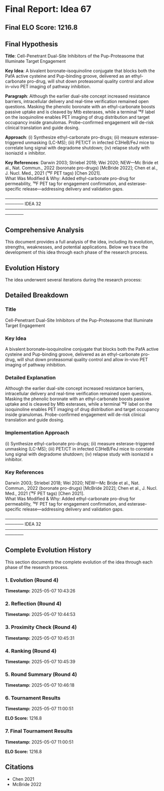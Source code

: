 # Final Report: Idea 67

## Final ELO Score: 1216.8

## Final Hypothesis

**Title**: Cell-Penetrant Dual-Site Inhibitors of the Pup-Proteasome that Illuminate Target Engagement

**Key Idea**: A bivalent boronate–isoquinoline conjugate that blocks both the PafA active cysteine and Pup-binding groove, delivered as an ethyl-carbonate pro-drug, will shut down proteasomal quality control and allow in-vivo PET imaging of pathway inhibition.

**Paragraph**: Although the earlier dual-site concept increased resistance barriers, intracellular delivery and real-time verification remained open questions.  Masking the phenolic boronate with an ethyl-carbonate boosts passive uptake and is cleaved by Mtb esterases, while a terminal ¹⁸F label on the isoquinoline enables PET imaging of drug distribution and target occupancy inside granulomas.  Probe-confirmed engagement will de-risk clinical translation and guide dosing.

**Approach**: (i) Synthesize ethyl-carbonate pro-drugs; (ii) measure esterase-triggered unmasking (LC-MS); (iii) PET/CT in infected C3HeB/FeJ mice to correlate lung signal with degradome shutdown; (iv) relapse study with isoniazid ± inhibitor.

**Key References**: Darwin 2003; Striebel 2018; Wei 2020; NEW—Mc Bride et al., Nat. Commun., 2022 (boronate pro-drugs) [McBride 2022]; Chen et al., J. Nucl. Med., 2021 (¹⁸F PET tags) [Chen 2021].  
What Was Modified & Why: Added ethyl-carbonate pro-drug for permeability, ¹⁸F PET tag for engagement confirmation, and esterase-specific release—addressing delivery and validation gaps.

────────────────────────────────────────────────────────
IDEA 32  
────────────────────────────────────────────────────────

## Comprehensive Analysis

This document provides a full analysis of the idea, including its evolution, strengths, weaknesses, and potential applications. Below we trace the development of this idea through each phase of the research process.

## Evolution History

The idea underwent several iterations during the research process:

## Detailed Breakdown

### Title

Cell-Penetrant Dual-Site Inhibitors of the Pup-Proteasome that Illuminate Target Engagement

### Key Idea

A bivalent boronate–isoquinoline conjugate that blocks both the PafA active cysteine and Pup-binding groove, delivered as an ethyl-carbonate pro-drug, will shut down proteasomal quality control and allow in-vivo PET imaging of pathway inhibition.

### Detailed Explanation

Although the earlier dual-site concept increased resistance barriers, intracellular delivery and real-time verification remained open questions.  Masking the phenolic boronate with an ethyl-carbonate boosts passive uptake and is cleaved by Mtb esterases, while a terminal ¹⁸F label on the isoquinoline enables PET imaging of drug distribution and target occupancy inside granulomas.  Probe-confirmed engagement will de-risk clinical translation and guide dosing.

### Implementation Approach

(i) Synthesize ethyl-carbonate pro-drugs; (ii) measure esterase-triggered unmasking (LC-MS); (iii) PET/CT in infected C3HeB/FeJ mice to correlate lung signal with degradome shutdown; (iv) relapse study with isoniazid ± inhibitor.

### Key References

Darwin 2003; Striebel 2018; Wei 2020; NEW—Mc Bride et al., Nat. Commun., 2022 (boronate pro-drugs) [McBride 2022]; Chen et al., J. Nucl. Med., 2021 (¹⁸F PET tags) [Chen 2021].  
What Was Modified & Why: Added ethyl-carbonate pro-drug for permeability, ¹⁸F PET tag for engagement confirmation, and esterase-specific release—addressing delivery and validation gaps.

────────────────────────────────────────────────────────
IDEA 32  
────────────────────────────────────────────────────────

## Complete Evolution History

This section documents the complete evolution of the idea through each phase of the research process.

### 1. Evolution (Round 4)
**Timestamp:** 2025-05-07 10:43:26



### 2. Reflection (Round 4)
**Timestamp:** 2025-05-07 10:44:53



### 3. Proximity Check (Round 4)
**Timestamp:** 2025-05-07 10:45:31



### 4. Ranking (Round 4)
**Timestamp:** 2025-05-07 10:45:39



### 5. Round Summary (Round 4)
**Timestamp:** 2025-05-07 10:46:18



### 6. Tournament Results
**Timestamp:** 2025-05-07 11:00:51

**ELO Score:** 1216.8



### 7. Final Tournament Results
**Timestamp:** 2025-05-07 11:00:51

**ELO Score:** 1216.8



## Citations

- Chen 2021
- McBride 2022
